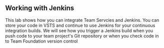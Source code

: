 ## Working with Jenkins

This lab shows how you can integrate Team Servcies and Jenkins. You can store your code in VSTS and continue to use Jenkins for your continuous integration builds. We will see how you trigger a Jenkins build when you push code to your team project's Git repository or when you check code in to Team Foundation version control
